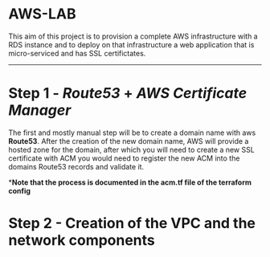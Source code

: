 # AWS-LAB
This aim of this project is to provision a complete AWS infrastructure with a RDS instance and to deploy on that infrastructure  a web application that is micro-serviced and has SSL certifictates.
______________________________
# Step 1 - *Route53* + *AWS Certificate Manager*

The first and mostly manual step will be to create a domain name with aws **Route53**.
After the creation of the new domain name, AWS will provide a hosted zone for the domain, after which you will need to create a new SSL certificate with ACM you would need to register the new ACM into the domains Route53 records and validate it.

***Note that the process is documented in the **acm.tf** file of the terraform config**

# Step 2 - Creation of the VPC and the network components 
